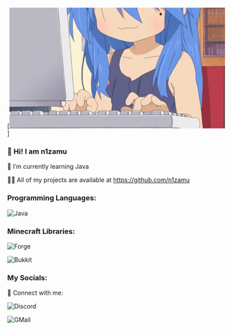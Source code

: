 [![Header](https://github.com/n1zamu/n1zamu/blob/master/assets/header.gif)]

### 💙 Hi! I am n1zamu

🌙 I’m currently learning Java

👨‍💻 All of my projects are available at https://github.com/n1zamu

### Programming Languages:

![Java](https://img.shields.io/badge/-Java-FFA500?style=for-the-badge&logo=java&logoColor=0000CD)

### Minecraft Libraries:

![Forge](https://img.shields.io/badge/-Forge-8A2BE2?style=for-the-badge)

![Bukkit](https://img.shields.io/badge/-Bukkit-090909?style=for-the-badge)

### My Socials:
🔵 Connect with me:

![Discord](https://img.shields.io/badge/-Discord-4169E1?style=for-the-badge&logo=discord&logoColor=FFFFFF)

![GMail](https://img.shields.io/badge/-GMail-090909?style=for-the-badge&logo=gmail&logoColor=DC143C)
